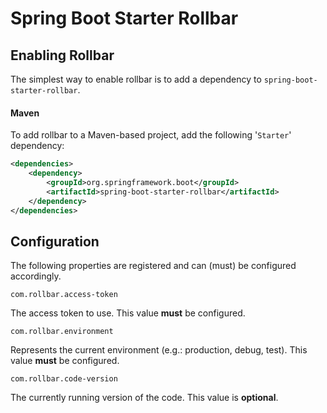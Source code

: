 # Spring Boot Starter Rollbar

## Enabling Rollbar
The simplest way to enable rollbar is to add a dependency to 
`spring-boot-starter-rollbar`.
 
#### Maven
To add rollbar to a Maven-based project, add the following '`Starter`' dependency:

```xml
<dependencies>
    <dependency>
        <groupId>org.springframework.boot</groupId>
        <artifactId>spring-boot-starter-rollbar</artifactId>
    </dependency>
</dependencies>
```

## Configuration
The following properties are registered and can (must) be configured accordingly.

`com.rollbar.access-token` 

The access token to use. This value **must** be configured.

`com.rollbar.environment` 

Represents the current environment (e.g.: production, debug, test). This value **must** be configured.

`com.rollbar.code-version`

The currently running version of the code. This value is **optional**.